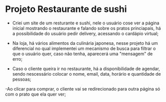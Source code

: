# Projeto Restaurante de sushi

- Criei um site de um resturante e sushi, nele o usuário cose ver a página inicial mostrando o restaurante e falando sobre os pratos princiapais, há a possibilidade do usuário pedir delivery, acessando o cardápio virtual;

- Na loja, há vários alimentos da culinária japonesa, nesse projeto há um diferencial no qual implementei um mecanismo de busca para filtrar o que o usuário quer, caso não tenha, aparecerá uma "mensagem" de erro;

- Caso o cliente queira ir no restaurante, há a disponibilidade de agendar, sendo nescessário colocar o nome, email, data, horário e quantidade de pessoas;

-Ao clicar para comprar, o cliente vai se redirecionado para outra página só com o prato que ela quer ver;
